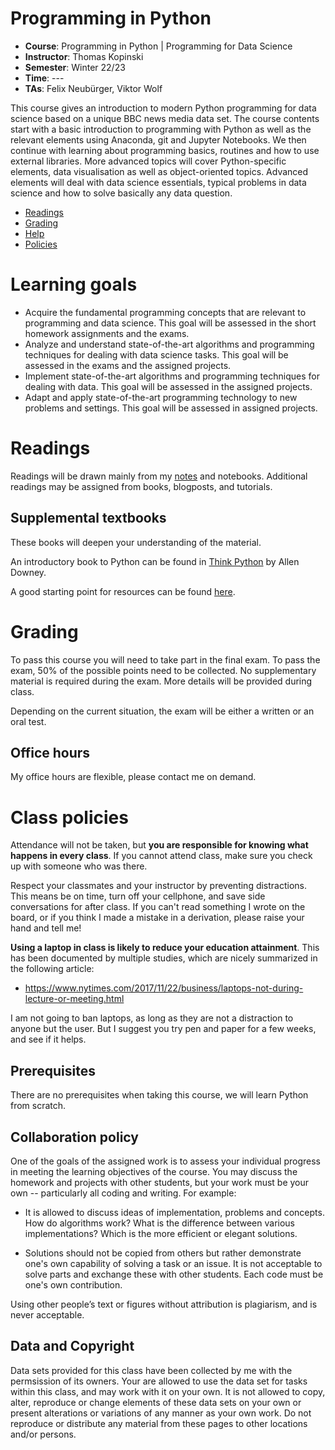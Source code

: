 Programming in Python
==========

- **Course**: Programming in Python | Programming for Data Science
- **Instructor**: Thomas Kopinski
- **Semester**: Winter 22/23
- **Time**: ---
- **TAs**: Felix Neubürger, Viktor Wolf


This course gives an introduction to modern Python programming for data science based on a unique BBC news media data set. The course contents start with a basic introduction to programming with Python as well as the relevant elements using Anaconda, git and Jupyter Notebooks. 
We then continue with learning about programming basics, routines and how to use external libraries. More advanced topics will cover Python-specific elements, data visualisation as well as object-oriented topics. Advanced elements will deal with data science essentials, typical problems in data science and how to solve basically any data question.

- [Readings](#readings)
- [Grading](#grading)
- [Help](#help)
- [Policies](#policies)

# Learning goals
<a name="learning"/>

- Acquire the fundamental programming concepts that are relevant to programming and data science. This goal will be assessed in the short homework assignments and the exams.
- Analyze and understand state-of-the-art algorithms and programming techniques for dealing with data science tasks. This goal will be assessed in the exams and the assigned projects.
- Implement state-of-the-art algorithms and programming techniques for dealing with data. This goal will be assessed in the assigned projects.
- Adapt and apply state-of-the-art programming technology to new problems and settings. This goal will be assessed in assigned projects.

# Readings #
<a name="readings"/>

Readings will be drawn mainly from my [notes](https://github.com/MrIckyThump/programming_python/tree/main/notes) and notebooks. Additional readings may be assigned from books, blogposts, and tutorials.

## Supplemental textbooks ##

These books will deepen your understanding of the material.

An introductory book to Python can be found in [Think Python](https://greenteapress.com/wp/think-python-2e/) by Allen Downey.

A good starting point for resources can be found [here](https://www.python.org/doc/).

# Grading
<a name="grading"/>

To pass this course you will need to take part in the final exam. To pass the exam, 50% of the possible points need to be collected. No supplementary material is required during the exam. More details will be provided during class.

Depending on the current situation, the exam will be either a written or an oral test.

## Office hours

My office hours are flexible, please contact me on demand.


# Class policies
<a name="policies"/>

Attendance will not be taken, but **you are responsible for knowing what happens in every class**. If you cannot attend class, make sure you check up with someone who was there.

Respect your classmates and your instructor by preventing distractions. This means be on time, turn off your cellphone, and save side conversations for after class. If you can't read something I wrote on the board, or if you think I made a mistake in a derivation, please raise your hand and tell me!

**Using a laptop in class is likely to reduce your education attainment**. This has been documented by multiple studies, which are nicely summarized in the following article:

- https://www.nytimes.com/2017/11/22/business/laptops-not-during-lecture-or-meeting.html

I am not going to ban laptops, as long as they are not a distraction to anyone but the user. But I suggest you try pen and paper for a few weeks, and see if it helps.

## Prerequisites
<a name="prerequisites"/>

There are no prerequisites when taking this course, we will learn Python from scratch.

## Collaboration policy

One of the goals of the assigned work is to assess your individual progress in meeting the learning objectives of the course. You may discuss the homework and projects with other students, but your work must be your own -- particularly all coding and writing. For example:

- It is allowed to discuss ideas of implementation, problems and concepts. How do algorithms work? What is the difference between various implementations? Which is the more efficient or elegant solutions.

- Solutions should not be copied from others but rather demonstrate one's own capability of solving a task or an issue. It is not acceptable to solve parts and exchange these with other students. Each code must be one's own contribution.

Using other people’s text or figures without attribution is plagiarism, and is never acceptable.

## Data and Copyright

Data sets provided for this class have been collected by me with the permsission of its owners. Your are allowed to use the data set for tasks within this class, and may work with it on your own. 
It is not allowed to copy, alter, reproduce or change elements of these data sets on your own or present alterations or variations of any manner as your own work. Do not reproduce or distribute any material from these pages to other locations and/or persons. 
